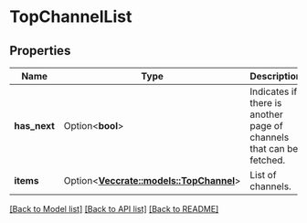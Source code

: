 # TopChannelList

## Properties

Name | Type | Description | Notes
------------ | ------------- | ------------- | -------------
**has_next** | Option<**bool**> | Indicates if there is another page of channels that can be fetched. | [optional]
**items** | Option<[**Vec<crate::models::TopChannel>**](TopChannel.md)> | List of channels. | [optional]

[[Back to Model list]](../README.md#documentation-for-models) [[Back to API list]](../README.md#documentation-for-api-endpoints) [[Back to README]](../README.md)


